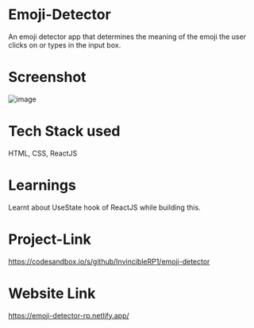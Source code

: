 # Emoji-Detector

An emoji detector app that determines the meaning of the emoji the user clicks on or types in the input box.

# Screenshot

![image](https://user-images.githubusercontent.com/67526478/208763394-f9e90c2d-d431-4d4d-bbd3-7026dc8a7e51.png)

# Tech Stack used

HTML, CSS, ReactJS

# Learnings

Learnt about UseState hook of ReactJS while building this.

# Project-Link

https://codesandbox.io/s/github/InvincibleRP1/emoji-detector

# Website Link

https://emoji-detector-rp.netlify.app/

